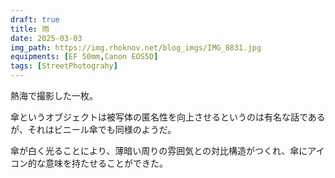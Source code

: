 ```yaml
---
draft: true
title: 雨
date: 2025-03-03
img_path: https://img.rhoknov.net/blog_imgs/IMG_8831.jpg
equipments: [EF 50mm,Canon EOS5D]
tags: [StreetPhotograhy]
---
```


熱海で撮影した一枚。

傘というオブジェクトは被写体の匿名性を向上させるというのは有名な話であるが、それはビニール傘でも同様のようだ。

傘が白く光ることにより、薄暗い周りの雰囲気との対比構造がつくれ、傘にアイコン的な意味を持たせることができた。
